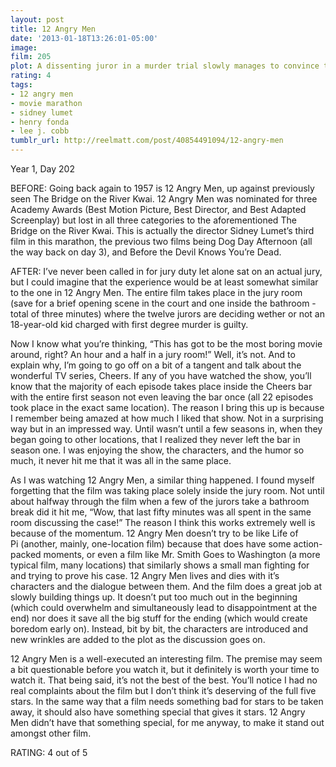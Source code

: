 ```yaml
---
layout: post
title: 12 Angry Men
date: '2013-01-18T13:26:01-05:00'
image: 
film: 205
plot: A dissenting juror in a murder trial slowly manages to convince the others that the case is not as obviously clear as it seemed in court.
rating: 4
tags:
- 12 angry men
- movie marathon
- sidney lumet
- henry fonda
- lee j. cobb
tumblr_url: http://reelmatt.com/post/40854491094/12-angry-men
---
```


Year 1, Day 202

BEFORE: Going back again to 1957 is 12 Angry Men, up against previously seen The Bridge on the River Kwai. 12 Angry Men was nominated for three Academy Awards (Best Motion Picture, Best Director, and Best Adapted Screenplay) but lost in all three categories to the aforementioned The Bridge on the River Kwai. This is actually the director Sidney Lumet’s third film in this marathon, the previous two films being Dog Day Afternoon (all the way back on day 3), and Before the Devil Knows You’re Dead.

AFTER: I’ve never been called in for jury duty let alone sat on an actual jury, but I could imagine that the experience would be at least somewhat similar to the one in 12 Angry Men. The entire film takes place in the jury room (save for a brief opening scene in the court and one inside the bathroom - total of three minutes) where the twelve jurors are deciding wether or not an 18-year-old kid charged with first degree murder is guilty.

Now I know what you’re thinking, “This has got to be the most boring movie around, right? An hour and a half in a jury room!” Well, it’s not. And to explain why, I’m going to go off on a bit of a tangent and talk about the wonderful TV series, Cheers. If any of you have watched the show, you’ll know that the majority of each episode takes place inside the Cheers bar with the entire first season not even leaving the bar once (all 22 episodes took place in the exact same location). The reason I bring this up is because I remember being amazed at how much I liked that show. Not in a surprising way but in an impressed way. Until wasn’t until a few seasons in, when they began going to other locations, that I realized they never left the bar in season one. I was enjoying the show, the characters, and the humor so much, it never hit me that it was all in the same place.

As I was watching 12 Angry Men, a similar thing happened. I found myself forgetting that the film was taking place solely inside the jury room. Not until about halfway through the film when a few of the jurors take a bathroom break did it hit me, “Wow, that last fifty minutes was all spent in the same room discussing the case!” The reason I think this works extremely well is because of the momentum. 12 Angry Men doesn’t try to be like Life of Pi (another, mainly, one-location film) because that does have some action-packed moments, or even a film like Mr. Smith Goes to Washington (a more typical film, many locations) that similarly shows a small man fighting for and trying to prove his case. 12 Angry Men lives and dies with it’s characters and the dialogue between them. And the film does a great job at slowly building things up. It doesn’t put too much out in the beginning (which could overwhelm and simultaneously lead to disappointment at the end) nor does it save all the big stuff for the ending (which would create boredom early on). Instead, bit by bit, the characters are introduced and new wrinkles are added to the plot as the discussion goes on.

12 Angry Men is a well-executed an interesting film. The premise may seem a bit questionable before you watch it, but it definitely is worth your time to watch it. That being said, it’s not the best of the best. You’ll notice I had no real complaints about the film but I don’t think it’s deserving of the full five stars. In the same way that a film needs something bad for stars to be taken away, it should also have something special that gives it stars. 12 Angry Men didn’t have that something special, for me anyway, to make it stand out amongst other film.

RATING: 4 out of 5
